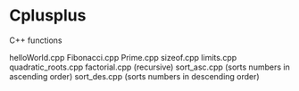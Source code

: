 # Cplusplus
C++ functions

helloWorld.cpp
Fibonacci.cpp
Prime.cpp
sizeof.cpp
limits.cpp
quadratic_roots.cpp
factorial.cpp (recursive)
sort_asc.cpp (sorts numbers in ascending order)
sort_des.cpp (sorts numbers in descending order)
